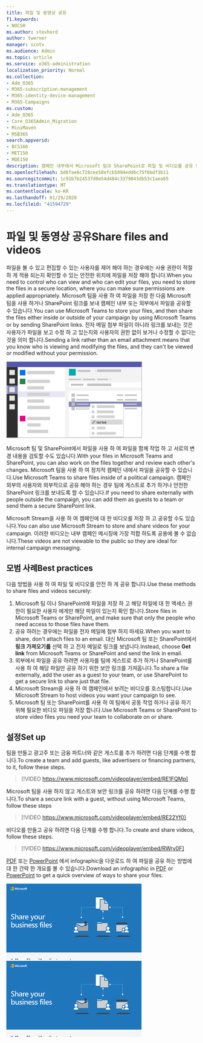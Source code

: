 ```yaml
---
title: 파일 및 동영상 공유
f1.keywords:
- NOCSH
ms.author: stevhord
author: twerner
manager: scotv
ms.audience: Admin
ms.topic: article
ms.service: o365-administration
localization_priority: Normal
ms.collection:
- Adm_O365
- M365-subscription-management
- M365-identity-device-management
- M365-Campaigns
ms.custom:
- Adm_O365
- Core_O365Admin_Migration
- MiniMaven
- MSB365
search.appverid:
- BCS160
- MET150
- MOE150
description: 캠페인 내부에서 Microsoft 팀과 SharePoint로 파일 및 비디오를 공유 합니다.
ms.openlocfilehash: bd6fae6c728cee50efcb5094edd6c75f6bdf3b11
ms.sourcegitcommit: 1c91b7b24537d0e54d484c3379043db53c1aea65
ms.translationtype: MT
ms.contentlocale: ko-KR
ms.lasthandoff: 01/29/2020
ms.locfileid: "41594729"
---
```

# <a name="share-files-and-videos"></a><span data-ttu-id="cb3ed-103">파일 및 동영상 공유</span><span class="sxs-lookup"><span data-stu-id="cb3ed-103">Share files and videos</span></span>

<span data-ttu-id="cb3ed-104">파일을 볼 수 있고 편집할 수 있는 사용자를 제어 해야 하는 경우에는 사용 권한이 적절 하 게 적용 되는지 확인할 수 있는 안전한 위치에 파일을 저장 해야 합니다.</span><span class="sxs-lookup"><span data-stu-id="cb3ed-104">When you need to control who can view and who can edit your files, you need to store the files in a secure location, where you can make sure permissions are applied appropriately.</span></span> <span data-ttu-id="cb3ed-105">Microsoft 팀을 사용 하 여 파일을 저장 한 다음 Microsoft 팀을 사용 하거나 SharePoint 링크를 보내 캠페인 내부 또는 외부에서 파일을 공유할 수 있습니다.</span><span class="sxs-lookup"><span data-stu-id="cb3ed-105">You can use Microsoft Teams to store your files, and then share the files either inside or outside of your campaign by using Microsoft Teams or by sending SharePoint links.</span></span> <span data-ttu-id="cb3ed-106">전자 메일 첨부 파일이 아니라 링크를 보내는 것은 사용자가 파일을 보고 수정 하 고 있는지와 사용자의 권한 없이 보거나 수정할 수 없다는 것을 의미 합니다.</span><span class="sxs-lookup"><span data-stu-id="cb3ed-106">Sending a link rather than an email attachment means that you know who is viewing and modifying the files, and they can't be viewed or modified without your permission.</span></span> 

![파일 탭을 표시 하 고 메뉴의 링크를 가져올 수 있는 Microsoft 팀 창 다이어그램](media/m365-democracy-teams-sharefiles.png)

<span data-ttu-id="cb3ed-108">Microsoft 팀 및 SharePoint에서 파일을 사용 하 여 파일을 함께 작업 하 고 서로의 변경 내용을 검토할 수도 있습니다.</span><span class="sxs-lookup"><span data-stu-id="cb3ed-108">With your files in Microsoft Teams and SharePoint, you can also work on the files together and review each other's changes.</span></span> <span data-ttu-id="cb3ed-109">Microsoft 팀을 사용 하 여 정치적 캠페인 내에서 파일을 공유할 수 있습니다.</span><span class="sxs-lookup"><span data-stu-id="cb3ed-109">Use Microsoft Teams to share files inside of a political campaign.</span></span> <span data-ttu-id="cb3ed-110">캠페인 외부의 사용자와 외부적으로 공유 해야 하는 경우 팀에 게스트로 추가 하거나 안전한 SharePoint 링크를 보내도록 할 수 있습니다.</span><span class="sxs-lookup"><span data-stu-id="cb3ed-110">If you need to share externally with people outside the campaign, you can add them as guests to a team or send them a secure SharePoint link.</span></span>

<span data-ttu-id="cb3ed-111">Microsoft Stream을 사용 하 여 캠페인에 대 한 비디오를 저장 하 고 공유할 수도 있습니다.</span><span class="sxs-lookup"><span data-stu-id="cb3ed-111">You can also use Microsoft Stream to store and share videos for your campaign.</span></span> <span data-ttu-id="cb3ed-112">이러한 비디오는 내부 캠페인 메시징에 가장 적합 하도록 공용에 볼 수 없습니다.</span><span class="sxs-lookup"><span data-stu-id="cb3ed-112">These videos are not viewable to the public so they are ideal for internal campaign messaging.</span></span>

## <a name="best-practices"></a><span data-ttu-id="cb3ed-113">모범 사례</span><span class="sxs-lookup"><span data-stu-id="cb3ed-113">Best practices</span></span>

<span data-ttu-id="cb3ed-114">다음 방법을 사용 하 여 파일 및 비디오를 안전 하 게 공유 합니다.</span><span class="sxs-lookup"><span data-stu-id="cb3ed-114">Use these methods to share files and videos securely:</span></span>

1. <span data-ttu-id="cb3ed-115">Microsoft 팀 이나 SharePoint에 파일을 저장 하 고 해당 파일에 대 한 액세스 권한이 필요한 사용자 에게만 해당 파일이 있는지 확인 합니다.</span><span class="sxs-lookup"><span data-stu-id="cb3ed-115">Store files in Microsoft Teams or SharePoint, and make sure that only the people who need access to those files have them.</span></span> 
2. <span data-ttu-id="cb3ed-116">공유 하려는 경우에는 파일을 전자 메일에 첨부 하지 마세요.</span><span class="sxs-lookup"><span data-stu-id="cb3ed-116">When you want to share, don't attach files to an email.</span></span> <span data-ttu-id="cb3ed-117">대신 Microsoft 팀 또는 SharePoint에서 **링크 가져오기를** 선택 하 고 전자 메일로 링크를 보냅니다.</span><span class="sxs-lookup"><span data-stu-id="cb3ed-117">Instead, choose **Get link** from Microsoft Teams or SharePoint and send the link in email.</span></span>
3. <span data-ttu-id="cb3ed-118">외부에서 파일을 공유 하려면 사용자를 팀에 게스트로 추가 하거나 SharePoint를 사용 하 여 해당 파일만 공유 하기 위한 보안 링크를 가져옵니다.</span><span class="sxs-lookup"><span data-stu-id="cb3ed-118">To share a file externally, add the user as a guest to your team, or use SharePoint to get a secure link to share just that file.</span></span>
4. <span data-ttu-id="cb3ed-119">Microsoft Stream을 사용 하 여 캠페인에서 보려는 비디오를 호스팅합니다.</span><span class="sxs-lookup"><span data-stu-id="cb3ed-119">Use Microsoft Stream to host videos you want your campaign to see.</span></span> 
5. <span data-ttu-id="cb3ed-120">Microsoft 팀 또는 SharePoint를 사용 하 여 팀에서 공동 작업 하거나 공유 하기 위해 필요한 비디오 파일을 저장 합니다.</span><span class="sxs-lookup"><span data-stu-id="cb3ed-120">Use Microsoft Teams or SharePoint to store video files you need your team to collaborate on or share.</span></span>

 
## <a name="set-up"></a><span data-ttu-id="cb3ed-121">설정</span><span class="sxs-lookup"><span data-stu-id="cb3ed-121">Set up</span></span>

<span data-ttu-id="cb3ed-122">팀을 만들고 광고주 또는 금융 파트너와 같은 게스트를 추가 하려면 다음 단계를 수행 합니다.</span><span class="sxs-lookup"><span data-stu-id="cb3ed-122">To create a team and add guests, like advertisers or financing partners, to it, follow these steps.</span></span>

> [!VIDEO https://www.microsoft.com/videoplayer/embed/RE1FQMp]

<span data-ttu-id="cb3ed-123">Microsoft 팀을 사용 하지 않고 게스트와 보안 링크를 공유 하려면 다음 단계를 수행 합니다.</span><span class="sxs-lookup"><span data-stu-id="cb3ed-123">To share a secure link with a guest, without using Microsoft Teams, follow these steps</span></span>

> [!VIDEO https://www.microsoft.com/videoplayer/embed/RE22Yf0]

<span data-ttu-id="cb3ed-124">비디오를 만들고 공유 하려면 다음 단계를 수행 합니다.</span><span class="sxs-lookup"><span data-stu-id="cb3ed-124">To create and share videos, follow these steps.</span></span>

> [!VIDEO https://www.microsoft.com/videoplayer/embed/RWrv0F]

<span data-ttu-id="cb3ed-125">[PDF](https://go.microsoft.com/fwlink/?linkid=2079435) 또는 [PowerPoint](https://go.microsoft.com/fwlink/?linkid=2079438) 에서 infographic을 다운로드 하 여 파일을 공유 하는 방법에 대 한 간략 한 개요를 볼 수 있습니다.</span><span class="sxs-lookup"><span data-stu-id="cb3ed-125">Download an infographic in [PDF](https://go.microsoft.com/fwlink/?linkid=2079435) or [PowerPoint](https://go.microsoft.com/fwlink/?linkid=2079438) to get a quick overview of ways to share your files.</span></span>

<span data-ttu-id="cb3ed-126">[![다른 사용자와 파일을 공유 하는 방법에 대 한 그림](media/ShareYourfiles-thumb-358x201.png)](https://go.microsoft.com/fwlink/?linkid=2079435)</span><span class="sxs-lookup"><span data-stu-id="cb3ed-126">[![An illustration of sharing files with different users](media/ShareYourfiles-thumb-358x201.png)](https://go.microsoft.com/fwlink/?linkid=2079435)</span></span>
